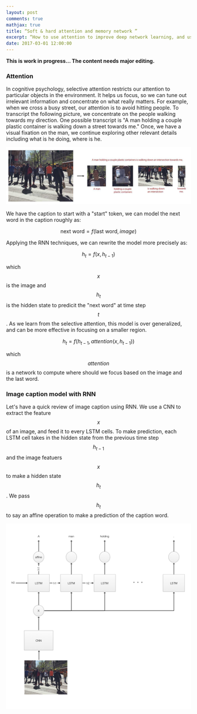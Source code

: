 ```yaml
---
layout: post
comments: true
mathjax: true
title: “Soft & hard attention and memory network ”
excerpt: “How to use attention to improve deep network learning, and use memory network for Q&A?”
date: 2017-03-01 12:00:00
---
```

**This is work in progress... The content needs major editing.**

### Attention

In cognitive psychology, selective attention restricts our attention to particular objects in the environment. It helps us focus, so we can tune out irrelevant information and concentrate on what really matters. For example, when we cross a busy street, our attention is to avoid hitting people. To transcript the following picture, we concentrate on the people walking towards my direction. One possible transcript is "A man holding a couple plastic container is walking down a street towards me." Once, we have a visual fixation on the man, we continue exploring other relevant details including what is he doing, where is he.

<div class="imgcap">
<img src="/assets/att/attention.jpg" style="border:none;;">
</div>


We have the caption to start with a "start" token, we can model the next word in the caption roughly as: 

$$
\text{next word} = f(\text{last word}, image)
$$

Applying the RNN techniques, we can rewrite the model more precisely as:

$$
h_{t} = f(x, h_{t-1})
$$

which $$ x $$ is the image and $$ h_{t} $$ is the hidden state to predicit the "next word" at time step $$ t $$. As we learn from the selective attention, this model is over generalized, and can be more effective in focusing on a smaller region.

$$
h_{t} = f(h_{t-1}, attention(x, h_{t-1}) )
$$

which $$ attention $$ is a network to compute where should we focus based on the image and the last word.

### Image caption model with RNN

Let's have a quick review of image caption using RNN. We use a CNN to extract the feature $$ x $$ of an image, and feed it to every LSTM cells. To make prediction, each LSTM cell takes in the hidden state from the previous time step $$ h_{t-1} $$ and the image featuers $$ x $$ to make a hidden state $$ h_{t} $$. We pass $$ h_{t} $$ to say an affine operation to make a prediction of the caption word.


<div class="imgcap">
<img src="/assets/att/rnn.png" style="border:none;;">
</div>





